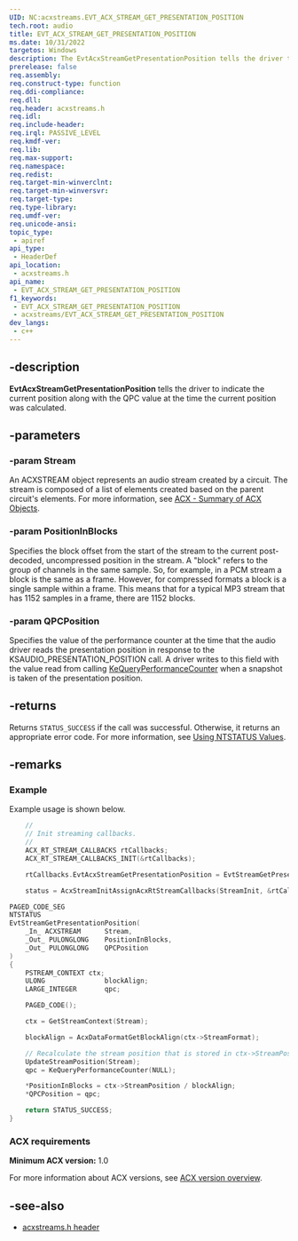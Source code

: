 ```yaml
---
UID: NC:acxstreams.EVT_ACX_STREAM_GET_PRESENTATION_POSITION
tech.root: audio
title: EVT_ACX_STREAM_GET_PRESENTATION_POSITION
ms.date: 10/31/2022
targetos: Windows
description: The EvtAcxStreamGetPresentationPosition tells the driver to indicate the current position along with the QPC value at the time the current position was calculated.
prerelease: false
req.assembly: 
req.construct-type: function
req.ddi-compliance: 
req.dll: 
req.header: acxstreams.h
req.idl: 
req.include-header: 
req.irql: PASSIVE_LEVEL
req.kmdf-ver: 
req.lib: 
req.max-support: 
req.namespace: 
req.redist: 
req.target-min-winverclnt: 
req.target-min-winversvr: 
req.target-type: 
req.type-library: 
req.umdf-ver: 
req.unicode-ansi: 
topic_type:
 - apiref
api_type:
 - HeaderDef
api_location:
 - acxstreams.h
api_name:
 - EVT_ACX_STREAM_GET_PRESENTATION_POSITION
f1_keywords:
 - EVT_ACX_STREAM_GET_PRESENTATION_POSITION
 - acxstreams/EVT_ACX_STREAM_GET_PRESENTATION_POSITION
dev_langs:
 - c++
---
```


## -description

**EvtAcxStreamGetPresentationPosition** tells the driver to indicate the current position along with the QPC value at the time the current position was calculated.

## -parameters

### -param Stream

An ACXSTREAM object represents an audio stream created by a circuit. The stream is composed of a list of elements created based on the parent circuit's elements. For more information, see [ACX - Summary of ACX Objects](/windows-hardware/drivers/audio/acx-summary-of-objects).

### -param PositionInBlocks

Specifies the block offset from the start of the stream to the current post-decoded, uncompressed position in the stream. A "block" refers to the group of channels in the same sample. So, for example, in a PCM stream a block is the same as a frame. However, for compressed formats a block is a single sample within a frame. This means that for a typical MP3 stream that has 1152 samples in a frame, there are 1152 blocks.

### -param QPCPosition

Specifies the value of the performance counter at the time that the audio driver reads the presentation position in response to the KSAUDIO_PRESENTATION_POSITION call. A driver writes to this field with the value read from calling [KeQueryPerformanceCounter](/windows-hardware/drivers/ddi/wdm/nf-wdm-kequeryperformancecounter) when a snapshot is taken of the presentation position.

## -returns

Returns `STATUS_SUCCESS` if the call was successful. Otherwise, it returns an appropriate error code. For more information, see [Using NTSTATUS Values](/windows-hardware/drivers/kernel/using-ntstatus-values).

## -remarks

### Example

Example usage is shown below.

```cpp
    //
    // Init streaming callbacks.
    //
    ACX_RT_STREAM_CALLBACKS rtCallbacks;
    ACX_RT_STREAM_CALLBACKS_INIT(&rtCallbacks);

    rtCallbacks.EvtAcxStreamGetPresentationPosition = EvtStreamGetPresentationPosition;

    status = AcxStreamInitAssignAcxRtStreamCallbacks(StreamInit, &rtCallbacks);
```

```cpp
PAGED_CODE_SEG
NTSTATUS
EvtStreamGetPresentationPosition(
    _In_ ACXSTREAM      Stream,
    _Out_ PULONGLONG    PositionInBlocks,
    _Out_ PULONGLONG    QPCPosition
)
{
    PSTREAM_CONTEXT ctx;
    ULONG               blockAlign;
    LARGE_INTEGER       qpc;

    PAGED_CODE();

    ctx = GetStreamContext(Stream);

    blockAlign = AcxDataFormatGetBlockAlign(ctx->StreamFormat);

    // Recalculate the stream position that is stored in ctx->StreamPosition
    UpdateStreamPosition(Stream);
    qpc = KeQueryPerformanceCounter(NULL);

    *PositionInBlocks = ctx->StreamPosition / blockAlign;
    *QPCPosition = qpc;

    return STATUS_SUCCESS;
}
```

### ACX requirements

**Minimum ACX version:** 1.0

For more information about ACX versions, see [ACX version overview](/windows-hardware/drivers/audio/acx-version-overview).

## -see-also

- [acxstreams.h header](index.md)
